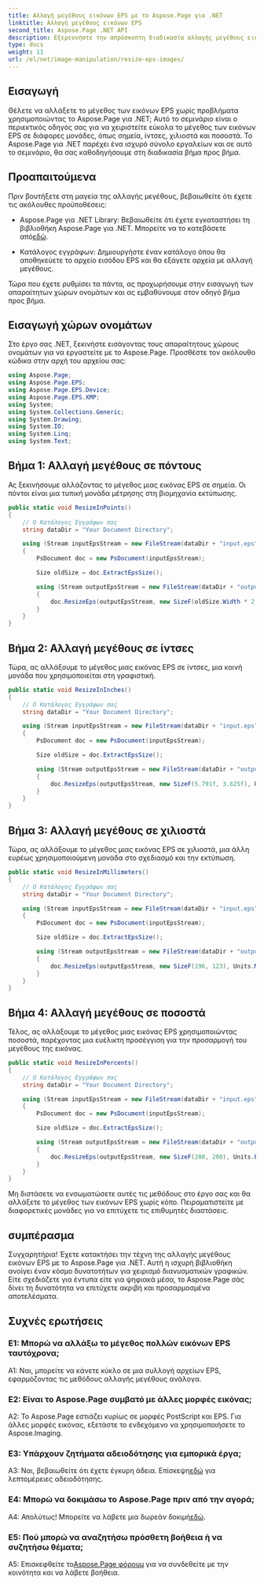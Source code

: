 ```yaml
---
title: Αλλαγή μεγέθους εικόνων EPS με το Aspose.Page για .NET
linktitle: Αλλαγή μεγέθους εικόνων EPS
second_title: Aspose.Page .NET API
description: Εξερευνήστε την απρόσκοπτη διαδικασία αλλαγής μεγέθους εικόνων EPS στο .NET χρησιμοποιώντας το Aspose.Page. Αποκτήστε ακρίβεια σε σημεία, ίντσες, χιλιοστά και ποσοστά χωρίς κόπο.
type: docs
weight: 11
url: /el/net/image-manipulation/resize-eps-images/
---
```

## Εισαγωγή

Θέλετε να αλλάξετε το μέγεθος των εικόνων EPS χωρίς προβλήματα χρησιμοποιώντας το Aspose.Page για .NET; Αυτό το σεμινάριο είναι ο περιεκτικός οδηγός σας για να χειριστείτε εύκολα το μέγεθος των εικόνων EPS σε διάφορες μονάδες, όπως σημεία, ίντσες, χιλιοστά και ποσοστά. Το Aspose.Page για .NET παρέχει ένα ισχυρό σύνολο εργαλείων και σε αυτό το σεμινάριο, θα σας καθοδηγήσουμε στη διαδικασία βήμα προς βήμα.

## Προαπαιτούμενα

Πριν βουτήξετε στη μαγεία της αλλαγής μεγέθους, βεβαιωθείτε ότι έχετε τις ακόλουθες προϋποθέσεις:

-  Aspose.Page για .NET Library: Βεβαιωθείτε ότι έχετε εγκαταστήσει τη βιβλιοθήκη Aspose.Page για .NET. Μπορείτε να το κατεβάσετε από[εδώ](https://releases.aspose.com/page/net/).

- Κατάλογος εγγράφων: Δημιουργήστε έναν κατάλογο όπου θα αποθηκεύετε το αρχείο εισόδου EPS και θα εξάγετε αρχεία με αλλαγή μεγέθους.

Τώρα που έχετε ρυθμίσει τα πάντα, ας προχωρήσουμε στην εισαγωγή των απαραίτητων χώρων ονομάτων και ας εμβαθύνουμε στον οδηγό βήμα προς βήμα.

## Εισαγωγή χώρων ονομάτων

Στο έργο σας .NET, ξεκινήστε εισάγοντας τους απαραίτητους χώρους ονομάτων για να εργαστείτε με το Aspose.Page. Προσθέστε τον ακόλουθο κώδικα στην αρχή του αρχείου σας:

```csharp
using Aspose.Page;
using Aspose.Page.EPS;
using Aspose.Page.EPS.Device;
using Aspose.Page.EPS.XMP;
using System;
using System.Collections.Generic;
using System.Drawing;
using System.IO;
using System.Linq;
using System.Text;
```

## Βήμα 1: Αλλαγή μεγέθους σε πόντους

Ας ξεκινήσουμε αλλάζοντας το μέγεθος μιας εικόνας EPS σε σημεία. Οι πόντοι είναι μια τυπική μονάδα μέτρησης στη βιομηχανία εκτύπωσης.

```csharp
public static void ResizeInPoints()
{
    // Ο Κατάλογος Εγγράφων σας
    string dataDir = "Your Document Directory";

    using (Stream inputEpsStream = new FileStream(dataDir + "input.eps", FileMode.Open, FileAccess.Read))
    {
        PsDocument doc = new PsDocument(inputEpsStream);

        Size oldSize = doc.ExtractEpsSize();

        using (Stream outputEpsStream = new FileStream(dataDir + "output_resize_points.eps", FileMode.Create, FileAccess.Write))
        {
            doc.ResizeEps(outputEpsStream, new SizeF(oldSize.Width * 2, oldSize.Height * 2), Units.Points);
        }
    }
}
```

## Βήμα 2: Αλλαγή μεγέθους σε ίντσες

Τώρα, ας αλλάξουμε το μέγεθος μιας εικόνας EPS σε ίντσες, μια κοινή μονάδα που χρησιμοποιείται στη γραφιστική.

```csharp
public static void ResizeInInches()
{
    // Ο Κατάλογος Εγγράφων σας
    string dataDir = "Your Document Directory";

    using (Stream inputEpsStream = new FileStream(dataDir + "input.eps", FileMode.Open, FileAccess.Read))
    {
        PsDocument doc = new PsDocument(inputEpsStream);

        Size oldSize = doc.ExtractEpsSize();

        using (Stream outputEpsStream = new FileStream(dataDir + "output_resize_inches.eps", FileMode.Create, FileAccess.Write))
        {
            doc.ResizeEps(outputEpsStream, new SizeF(5.791f, 3.625f), Units.Inches);
        }
    }
}
```

## Βήμα 3: Αλλαγή μεγέθους σε χιλιοστά

Τώρα, ας αλλάξουμε το μέγεθος μιας εικόνας EPS σε χιλιοστά, μια άλλη ευρέως χρησιμοποιούμενη μονάδα στο σχεδιασμό και την εκτύπωση.

```csharp
public static void ResizeInMillimeters()
{
    // Ο Κατάλογος Εγγράφων σας
    string dataDir = "Your Document Directory";

    using (Stream inputEpsStream = new FileStream(dataDir + "input.eps", FileMode.Open, FileAccess.Read))
    {
        PsDocument doc = new PsDocument(inputEpsStream);

        Size oldSize = doc.ExtractEpsSize();

        using (Stream outputEpsStream = new FileStream(dataDir + "output_resize_mms.eps", FileMode.Create, FileAccess.Write))
        {
            doc.ResizeEps(outputEpsStream, new SizeF(196, 123), Units.Millimeters);
        }
    }
}
```

## Βήμα 4: Αλλαγή μεγέθους σε ποσοστά

Τέλος, ας αλλάξουμε το μέγεθος μιας εικόνας EPS χρησιμοποιώντας ποσοστά, παρέχοντας μια ευέλικτη προσέγγιση για την προσαρμογή του μεγέθους της εικόνας.

```csharp
public static void ResizeInPercents()
{
    // Ο Κατάλογος Εγγράφων σας
    string dataDir = "Your Document Directory";

    using (Stream inputEpsStream = new FileStream(dataDir + "input.eps", FileMode.Open, FileAccess.Read))
    {
        PsDocument doc = new PsDocument(inputEpsStream);

        Size oldSize = doc.ExtractEpsSize();

        using (Stream outputEpsStream = new FileStream(dataDir + "output_resize_percents.eps", FileMode.Create, FileAccess.Write))
        {
            doc.ResizeEps(outputEpsStream, new SizeF(200, 200), Units.Percents);
        }
    }
}
```

Μη διστάσετε να ενσωματώσετε αυτές τις μεθόδους στο έργο σας και θα αλλάξετε το μέγεθος των εικόνων EPS χωρίς κόπο. Πειραματιστείτε με διαφορετικές μονάδες για να επιτύχετε τις επιθυμητές διαστάσεις.

## συμπέρασμα

Συγχαρητήρια! Έχετε κατακτήσει την τέχνη της αλλαγής μεγέθους εικόνων EPS με το Aspose.Page για .NET. Αυτή η ισχυρή βιβλιοθήκη ανοίγει έναν κόσμο δυνατοτήτων για χειρισμό διανυσματικών γραφικών. Είτε σχεδιάζετε για έντυπα είτε για ψηφιακά μέσα, το Aspose.Page σάς δίνει τη δυνατότητα να επιτύχετε ακριβή και προσαρμοσμένα αποτελέσματα.

## Συχνές ερωτήσεις

### Ε1: Μπορώ να αλλάξω το μέγεθος πολλών εικόνων EPS ταυτόχρονα;

A1: Ναι, μπορείτε να κάνετε κύκλο σε μια συλλογή αρχείων EPS, εφαρμόζοντας τις μεθόδους αλλαγής μεγέθους ανάλογα.

### Ε2: Είναι το Aspose.Page συμβατό με άλλες μορφές εικόνας;

A2: Το Aspose.Page εστιάζει κυρίως σε μορφές PostScript και EPS. Για άλλες μορφές εικόνας, εξετάστε το ενδεχόμενο να χρησιμοποιήσετε το Aspose.Imaging.

### Ε3: Υπάρχουν ζητήματα αδειοδότησης για εμπορικά έργα;

 A3: Ναι, βεβαιωθείτε ότι έχετε έγκυρη άδεια. Επίσκεψη[εδώ](https://purchase.aspose.com/buy) για λεπτομέρειες αδειοδότησης.

### Ε4: Μπορώ να δοκιμάσω το Aspose.Page πριν από την αγορά;

 Α4: Απολύτως! Μπορείτε να λάβετε μια δωρεάν δοκιμή[εδώ](https://releases.aspose.com/).

### Ε5: Πού μπορώ να αναζητήσω πρόσθετη βοήθεια ή να συζητήσω θέματα;

 A5: Επισκεφθείτε το[Aspose.Page φόρουμ](https://forum.aspose.com/c/page/39) για να συνδεθείτε με την κοινότητα και να λάβετε βοήθεια.